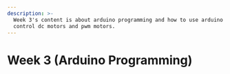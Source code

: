 ```yaml
---
description: >-
  Week 3's content is about arduino programming and how to use arduino to
  control dc motors and pwm motors.
---
```


# Week 3 (Arduino Programming)

